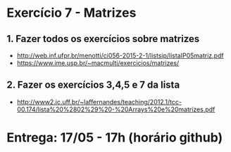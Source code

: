 # Exercício 7 - Matrizes

## 1. Fazer todos os exercícios sobre matrizes

- http://web.inf.ufpr.br/menotti/ci056-2015-2-1/listsip/listaIP05matriz.pdf
- https://www.ime.usp.br/~macmulti/exercicios/matrizes/

## 2. Fazer os exercícios 3,4,5 e 7 da lista
- http://www2.ic.uff.br/~laffernandes/teaching/2012.1/tcc-00.174/lista%20%2802%29%20-%20Arrays%20e%20matrizes.pdf

# Entrega: 17/05 - 17h (horário github)
